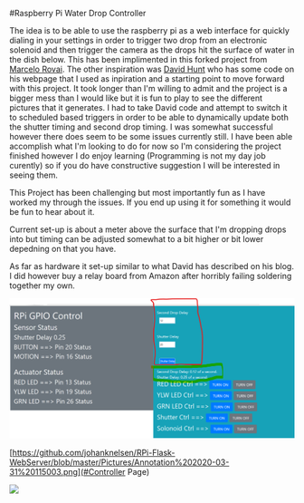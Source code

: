 #Raspberry Pi Water Drop Controller

The idea is to be able to use the raspberry pi as a web interface for quickly dialing in your settings in order to trigger two drop from an electronic solenoid and then trigger the camera as the drops hit the surface of water in the dish below.  This has been implimented in this forked project from [Marcelo Rovai](https://github.com/Mjrovai/RPi-Flask-WebServer.git).  The other inspiration was [David Hunt](http://www.davidhunt.ie/water-droplet-photography-with-raspberry-pi/) who has some code on his webpage that I used as inpiration and a starting point to move forward with this project.  It took longer than I'm willing to admit and the project is a bigger mess than I would like but it is fun to play to see the different pictures that it generates.  I had to take David code and attempt to switch it to scheduled based triggers in order to be able to dynamically update both the shutter timing and second drop timing.  I was somewhat successful however there does seem to be some issues currently still.  I have been able accomplish what I'm looking to do for now so I'm considering the project finished however I do enjoy learning (Programming is not my day job curently) so if you do have constructive suggestion I will be interested in seeing them.

This Project has been challenging but most importantly fun as I have worked my through the issues.  If you end up using it for something it would be fun to hear about it.

Current set-up is about a meter above the surface that I'm dropping drops into but timing can be adjusted somewhat to a bit higher or bit lower depedning on that you have.

As far as hardware it set-up similar to what David has described on his blog.  I did however buy a relay board from Amazon after horribly failing soldering together my own.


![Bower.io: A Frontend Package Manager. logo](https://github.com/johanknelsen/RPi-Flask-WebServer/blob/master/Pictures/Annotation%202020-03-31%20115003.png)

[https://github.com/johanknelsen/RPi-Flask-WebServer/blob/master/Pictures/Annotation%202020-03-31%20115003.png](#Controller Page)


<p> 
<img src=“https://github.com/johanknelsen/RPi-Flask-WebServer/blob/master/Pictures/Annotation%202020-03-31%20115003.png”>
</p>
